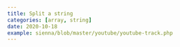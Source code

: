 ```yaml
---
title: Split a string
categories: [array, string]
date: 2020-10-18
example: sienna/blob/master/youtube/youtube-track.php
---
```

